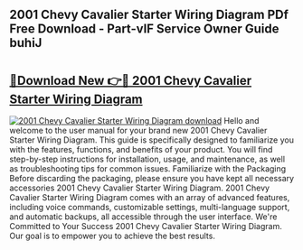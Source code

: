 ## 2001 Chevy Cavalier Starter Wiring Diagram PDf Free Download - Part-vIF Service Owner Guide buhiJ

# <h2><a href="http://dfk2fb4.blite.top/?on=2001+Chevy+Cavalier+Starter+Wiring+Diagram">🔗Download New 👉🔴 2001 Chevy Cavalier Starter Wiring Diagram</a></h2>

[![2001 Chevy Cavalier Starter Wiring Diagram download](https://i.imgur.com/lujVjoI.png)](http://dfk2fb4.blite.top/?on=2001+Chevy+Cavalier+Starter+Wiring+Diagram)
Hello and welcome to the user manual for your brand new 2001 Chevy Cavalier Starter Wiring Diagram. This guide is specifically designed to familiarize you with the features, functions, and benefits of your product. You will find step-by-step instructions for installation, usage, and maintenance, as well as troubleshooting tips for common issues. Familiarize with the Packaging Before discarding the packaging, please ensure you have kept all necessary accessories 2001 Chevy Cavalier Starter Wiring Diagram. 2001 Chevy Cavalier Starter Wiring Diagram comes with an array of advanced features, including voice commands, customizable settings, multi-language support, and automatic backups, all accessible through the user interface. We're Committed to Your Success 2001 Chevy Cavalier Starter Wiring Diagram. Our goal is to empower you to achieve the best results.
